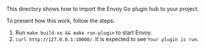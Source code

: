 This directory shows how to import the Envoy Go plugin hub to your project.

To present how this work, follow the steps:

1. Run `make build-so && make run-plugin` to start Envoy.
2. `curl http://127.0.0.1:10000/`. It is expected to see `Your plugin is run`.
